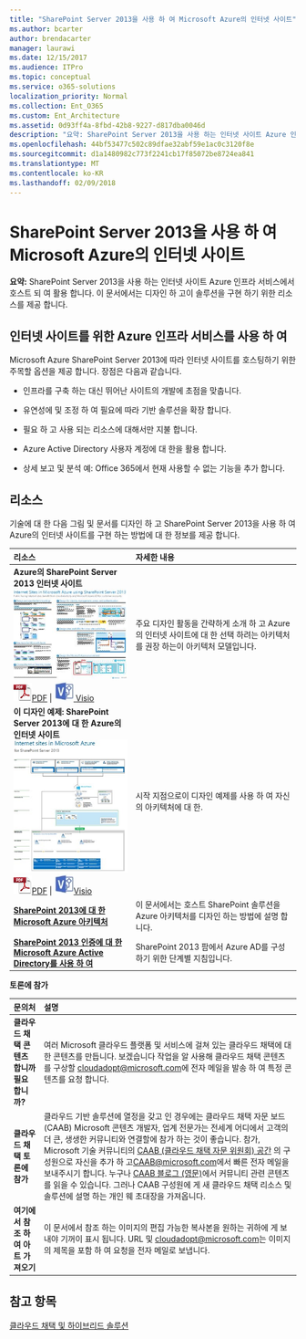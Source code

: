 ```yaml
---
title: "SharePoint Server 2013을 사용 하 여 Microsoft Azure의 인터넷 사이트"
ms.author: bcarter
author: brendacarter
manager: laurawi
ms.date: 12/15/2017
ms.audience: ITPro
ms.topic: conceptual
ms.service: o365-solutions
localization_priority: Normal
ms.collection: Ent_O365
ms.custom: Ent_Architecture
ms.assetid: 0d93ff4a-8fbd-42b8-9227-d817dba0046d
description: "요약: SharePoint Server 2013을 사용 하는 인터넷 사이트 Azure 인프라 서비스에서 호스트 되 여 활용 합니다. 이 문서에서는 디자인 하 고이 솔루션을 구현 하기 위한 리소스를 제공 합니다."
ms.openlocfilehash: 44bf53477c502c89dfae32abf59e1ac0c3120f8e
ms.sourcegitcommit: d1a1480982c773f2241cb17f85072be8724ea841
ms.translationtype: MT
ms.contentlocale: ko-KR
ms.lasthandoff: 02/09/2018
---
```

# <a name="internet-sites-in-microsoft-azure-using-sharepoint-server-2013"></a>SharePoint Server 2013을 사용 하 여 Microsoft Azure의 인터넷 사이트

 **요약:** SharePoint Server 2013을 사용 하는 인터넷 사이트 Azure 인프라 서비스에서 호스트 되 여 활용 합니다. 이 문서에서는 디자인 하 고이 솔루션을 구현 하기 위한 리소스를 제공 합니다.
  
## <a name="using-azure-infrastructure-services-for-internet-sites"></a>인터넷 사이트를 위한 Azure 인프라 서비스를 사용 하 여

Microsoft Azure SharePoint Server 2013에 따라 인터넷 사이트를 호스팅하기 위한 주목할 옵션을 제공 합니다. 장점은 다음과 같습니다.
  
- 인프라를 구축 하는 대신 뛰어난 사이트의 개발에 초점을 맞춥니다.
    
- 유연성에 및 조정 하 여 필요에 따라 기반 솔루션을 확장 합니다.
    
- 필요 하 고 사용 되는 리소스에 대해서만 지불 합니다.
    
- Azure Active Directory 사용자 계정에 대 한을 활용 합니다.
    
- 상세 보고 및 분석 예: Office 365에서 현재 사용할 수 없는 기능을 추가 합니다.
    
## <a name="resources"></a>리소스

기술에 대 한 다음 그림 및 문서를 디자인 하 고 SharePoint Server 2013을 사용 하 여 Azure의 인터넷 사이트를 구현 하는 방법에 대 한 정보를 제공 합니다.
  
|**리소스**|**자세한 내용**|
|:-----|:-----|
|**Azure의 SharePoint Server 2013 인터넷 사이트** <br/> [![SharePoint를 사용 하 여 Azure의 인터넷 사이트의 이미지](images/MS_AZ_SPInternetSites.jpg)          ](https://go.microsoft.com/fwlink/p/?LinkId=392552) <br/> ![PDF 파일](images/ITPro_Other_PDFicon.png)[PDF](https://go.microsoft.com/fwlink/p/?LinkId=392552) \| [ ![Visio 파일](images/ITPro_Other_VisioIcon.jpg)          ](https://go.microsoft.com/fwlink/p/?LinkId=392551)[Visio](https://go.microsoft.com/fwlink/p/?LinkId=392551)   <br/> |주요 디자인 활동을 간략하게 소개 하 고 Azure의 인터넷 사이트에 대 한 선택 하려는 아키텍처를 권장 하는이 아키텍처 모델입니다.  <br/> |
|**이 디자인 예제: SharePoint Server 2013에 대 한 Azure의 인터넷 사이트** <br/> [![이 디자인 예제 이미지: SharePoint 2013에 대 한 Microsoft Azure의 인터넷 사이트](images/MS_AZ_InternetSitesDesignSample.jpg)          ](https://go.microsoft.com/fwlink/p/?LinkId=392549) <br/> ![PDF 파일](images/ITPro_Other_PDFicon.png)[PDF](https://go.microsoft.com/fwlink/p/?LinkId=392549) \| ![Visio 파일](images/ITPro_Other_VisioIcon.jpg)[Visio](https://go.microsoft.com/fwlink/p/?LinkId=392548)   <br/> |시작 지점으로이 디자인 예제를 사용 하 여 자신의 아키텍처에 대 한.  <br/> |
|**[SharePoint 2013에 대 한 Microsoft Azure 아키텍처](microsoft-azure-architectures-for-sharepoint-2013.md)** <br/> |이 문서에서는 호스트 SharePoint 솔루션을 Azure 아키텍처를 디자인 하는 방법에 설명 합니다.  <br/> |
|**[SharePoint 2013 인증에 대 한 Microsoft Azure Active Directory를 사용 하 여](using-microsoft-azure-active-directory-for-sharepoint-2013-authentication.md)** <br/> |SharePoint 2013 팜에서 Azure AD를 구성 하기 위한 단계별 지침입니다.  <br/> |
   
**토론에 참가**

|**문의처**|**설명**|
|:-----|:-----|
|**클라우드 채택 콘텐츠 합니까 필요 합니까?** <br/> |여러 Microsoft 클라우드 플랫폼 및 서비스에 걸쳐 있는 클라우드 채택에 대 한 콘텐츠를 만듭니다. 보겠습니다 작업을 알 사용해 클라우드 채택 콘텐츠를 구상할 [cloudadopt@microsoft.com](mailto:cloudadopt@microsoft.com?Subject=[Cloud%20Adoption%20Content%20Feedback]:%20)에 전자 메일을 발송 하 여 특정 콘텐츠를 요청 합니다.<br/> |
|**클라우드 채택 토론에 참가** <br/> |클라우드 기반 솔루션에 열정을 갖고 인 경우에는 클라우드 채택 자문 보드 (CAAB) Microsoft 콘텐츠 개발자, 업계 전문가는 전세계 어디에서 고객의 더 큰, 생생한 커뮤니티와 연결할에 참가 하는 것이 좋습니다. 참가, Microsoft 기술 커뮤니티의 [CAAB (클라우드 채택 자문 위원회) 공간](https://aka.ms/caab) 의 구성원으로 자신을 추가 하 고[CAAB@microsoft.com](mailto:caab@microsoft.com?Subject=I%20just%20joined%20the%20Cloud%20Adoption%20Advisory%20Board!)에서 빠른 전자 메일을 보내주시기 합니다. 누구나 [CAAB 블로그 (영문)](https://blogs.technet.com/b/solutions_advisory_board/)에서 커뮤니티 관련 콘텐츠를 읽을 수 있습니다. 그러나 CAAB 구성원에 게 새 클라우드 채택 리소스 및 솔루션에 설명 하는 개인 웨 초대장을 가져옵니다.<br/> |
|**여기에서 참조 하 여 아트 가져오기** <br/> |이 문서에서 참조 하는 이미지의 편집 가능한 복사본을 원하는 귀하에 게 보내야 기꺼이 표시 됩니다. URL 및 [cloudadopt@microsoft.com](mailto:cloudadopt@microsoft.com?subject=[Art%20Request]:%20)는 이미지의 제목을 포함 하 여 요청을 전자 메일로 보냅니다.<br/> |
   
## <a name="see-also"></a>참고 항목

[클라우드 채택 및 하이브리드 솔루션](cloud-adoption-and-hybrid-solutions.md)



